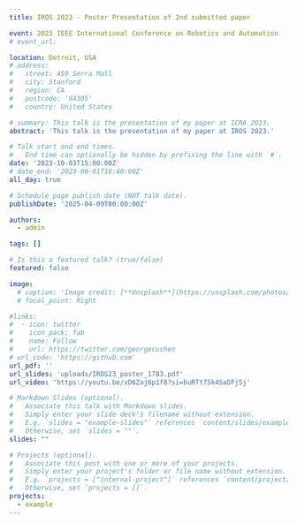 ```yaml
---
title: IROS 2023 - Poster Presentation of 2nd submitted paper

event: 2023 IEEE International Conference on Robotics and Automation
# event_url: 

location: Detroit, USA
# address:
#   street: 450 Serra Mall
#   city: Stanford
#   region: CA
#   postcode: '94305'
#   country: United States

# summary: This talk is the presentation of my paper at ICRA 2023.
abstract: 'This talk is the presentation of my paper at IROS 2023.'

# Talk start and end times.
#   End time can optionally be hidden by prefixing the line with `#`.
date: '2023-10-03T15:00:00Z'
# date_end: '2023-06-01T16:40:00Z'
all_day: true

# Schedule page publish date (NOT talk date).
publishDate: '2025-04-09T00:00:00Z'

authors:
  - admin

tags: []

# Is this a featured talk? (true/false)
featured: false

image:
  # caption: 'Image credit: [**Unsplash**](https://unsplash.com/photos/bzdhc5b3Bxs)'
  # focal_point: Right

#links:
#  - icon: twitter
#    icon_pack: fab
#    name: Follow
#    url: https://twitter.com/georgecushen
# url_code: 'https://github.com'
url_pdf: ''
url_slides: 'uploads/IROS23_poster_1783.pdf'
url_video: 'https://youtu.be/xD6Zaj6p1f8?si=buRTt7Sk4SaDFj5j'

# Markdown Slides (optional).
#   Associate this talk with Markdown slides.
#   Simply enter your slide deck's filename without extension.
#   E.g. `slides = "example-slides"` references `content/slides/example-slides.md`.
#   Otherwise, set `slides = ""`.
slides: ""

# Projects (optional).
#   Associate this post with one or more of your projects.
#   Simply enter your project's folder or file name without extension.
#   E.g. `projects = ["internal-project"]` references `content/project/deep-learning/index.md`.
#   Otherwise, set `projects = []`.
projects:
  - example
---
```


<!-- {{% callout note %}}
Click on the **Slides** button above to view the built-in slides feature.
{{% /callout %}}

Slides can be added in a few ways:

- **Create** slides using Hugo Blox Builder's [_Slides_](https://docs.hugoblox.com/reference/content-types/) feature and link using `slides` parameter in the front matter of the talk file
- **Upload** an existing slide deck to `static/` and link using `url_slides` parameter in the front matter of the talk file
- **Embed** your slides (e.g. Google Slides) or presentation video on this page using [shortcodes](https://docs.hugoblox.com/reference/markdown/).

Further event details, including [page elements](https://docs.hugoblox.com/reference/markdown/) such as image galleries, can be added to the body of this page. -->
